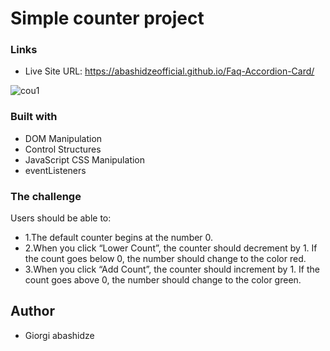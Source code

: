# Simple counter project


### Links

- Live Site URL: https://abashidzeofficial.github.io/Faq-Accordion-Card/


![cou1](https://user-images.githubusercontent.com/114133338/215728210-a9beeefe-2026-4b0a-8904-1cc212e5a94d.jpg)



### Built with
- DOM Manipulation
- Control Structures
- JavaScript CSS Manipulation
- eventListeners

### The challenge

Users should be able to:

- 1.The default counter begins at the number 0.
- 2.When you click “Lower Count”, the counter should decrement by 1.  If the count goes below 0, the number should change to the color red.
- 3.When you click “Add Count”, the counter should increment by 1. If the count goes above 0, the number should change to the color green.

## Author

- Giorgi abashidze
